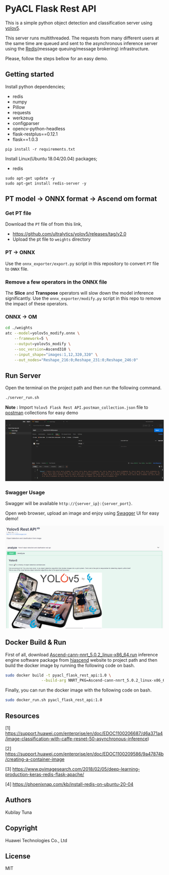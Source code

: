 # PyACL Flask Rest API
This is a simple python object detection and classification server using [yolov5](https://gitee.com/tianyu__zhou/pyacl_samples/tree/a800/acl_yolov5_pt).

This server runs multithreaded. The requests from many different users at the same time are queued and sent to the asynchronous inference server using the [Redis](https://redis.io/)(message queuing/message brokering) infrastructure. 

Please, follow the steps bellow for an easy demo.


## Getting started
Install python dependencies;
- redis
- numpy
- Pillow
- requests
- werkzeug
- configparser
- opencv-python-headless
- flask-restplus==0.12.1
- flask==1.0.3

```
pip install -r requirements.txt
```

Install Linux(Ubuntu 18.04/20.04) packages;
- redis

```
sudo apt-get update -y
sudo apt-get install redis-server -y
```


## PT model -> ONNX format -> Ascend om format
### Get PT file
Download the `PT` file of from this link,
- https://github.com/ultralytics/yolov5/releases/tag/v2.0
- Upload the pt file to `weights` directory

### PT -> ONNX
Use the `onnx_exporter/export.py` script in this repository to convert `PT` file to `ONNX` file.

### Remove a few operators in the ONNX file
The  **Slice** and  **Transpose** operators will slow down the model inference significantly. Use the `onnx_exporter/modify.py` script in this repo to remove the impact of these operators.

### ONNX -> OM
```bash
cd ./weights
atc --model=yolov5s_modify.onnx \
    --framework=5 \
    --output=yolov5s_modify \
    --soc_version=Ascend310 \
    --input_shape="images:1,12,320,320" \
    --out_nodes="Reshape_216:0;Reshape_231:0;Reshape_246:0"
```


## Run Server
Open the terminal on the project path and then run the following command.

```bash
./server_run.sh
```

**Note :** Import `Yolov5 Flask Rest API.postman_collection.json` file to [postman](https://www.postman.com/) collections for easy demo

<img alt="teaser" src="./static/images/yolov5_flask_postman.png">

### Swagger Usage
Swagger will be available `http://{server_ip}:{server_port}`.

Open web browser, upload an image and enjoy using [Swagger](https://swagger.io/) UI for easy demo!

<img alt="teaser" src="./static/images/yolov5_flask_swagger.png">


## Docker Build & Run
First of all, download [Ascend-cann-nnrt_5.0.2_linux-x86_64.run](https://support.huawei.com/enterprise/zh/software/252806303-ESW2000387054) inference engine software package from [hiascend](www.hiascend.com/en/) website to project path and then build the docker image by running the following code on bash.

```bash
sudo docker build -t pyacl_flask_rest_api:1.0 \
                --build-arg NNRT_PKG=Ascend-cann-nnrt_5.0.2_linux-x86_64.run .
```

Finally, you can run the docker image with the following code on bash.

```bash
sudo docker_run.sh pyacl_flask_rest_api:1.0
```


## Resources
[1] https://support.huawei.com/enterprise/en/doc/EDOC1100206687/d6a371a4/image-classification-with-caffe-resnet-50-asynchronous-inference)

[2] https://support.huawei.com/enterprise/en/doc/EDOC1100209586/9a47874b/creating-a-container-image

[3] https://www.pyimagesearch.com/2018/02/05/deep-learning-production-keras-redis-flask-apache/

[4] https://phoenixnap.com/kb/install-redis-on-ubuntu-20-04


## Authors
Kubilay Tuna


## Copyright
Huawei Technologies Co., Ltd


## License
MIT